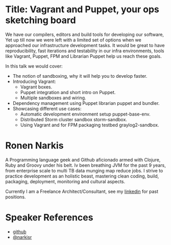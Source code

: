 
Title: Vagrant and Puppet, your ops sketching board
==========================

We have our compilers, editors and build tools for developing our software, Yet up till now we were left with a limited set of options when we approached our infrastructure development tasks.
It would be great to have reproducibility, fast iterations and testability in our infra environments, tools like Vagrant, Puppet, FPM and Librarian Puppet help us reach these goals.

In this talk we would cover:

 * The notion of sandboxing, why it will help you to develop faster.
 * Introducing Vagrant:
    * Vagrant boxes.
    * Puppet integration and short intro on Puppet.
    * Multiple sandboxes and wiring.
 * Dependency management using Puppet librarian puppet and bundler.
 * Showcasing different use cases:
    * Automatic development environment setup puppet-base-env. 
    * Distributed Storm cluster sandbox storm-sandbox.
    * Using Vagrant and for FPM packaging testbed graylog2-sandbox.

Ronen Narkis
==========
A Programming language geek and Github aficionado armed with Clojure, Ruby and Groovy under his belt.
Iv been breathing JVM for the past 9 years, from enterprise scale to multi TB data munging map reduce jobs. 
I strive to practice development as an holistic beast, mastering clean coding, build, packaging, deployment, monitoring and cultural aspects.

Currently I am a Freelance Architect/Consultant, see my [linkedin](http://il.linkedin.com/in/narkisr) for past positions.

Speaker References
==================
 * [github](https://github.com/narkisr) 
 * [@narkisr](https://twitter.com/narkisr)

